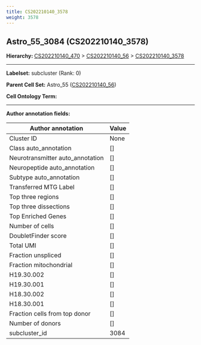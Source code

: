```yaml
---
title: CS202210140_3578
weight: 3578
---
```

## Astro_55_3084 (CS202210140_3578)
<b>Hierarchy: </b>
[CS202210140_470](cell_sets/CS202210140_470.md) >
[CS202210140_56](cell_sets/CS202210140_56.md) >
[CS202210140_3578](cell_sets/CS202210140_3578.md)

---


**Labelset:** subcluster (Rank: 0)

**Parent Cell Set:** Astro_55 ([CS202210140_56](cell_sets/CS202210140_56.md))



**Cell Ontology Term:** 

[MARKER GENES.]: #


---

[TRANSFERRED ANNOTATIONS.]: #


[AUTHOR ANNOTATION FIELDS.]: #


**Author annotation fields:**

| Author annotation | Value |
|-------------------|-------|
|Cluster ID|None|
|Class auto_annotation|[]|
|Neurotransmitter auto_annotation|[]|
|Neuropeptide auto_annotation|[]|
|Subtype auto_annotation|[]|
|Transferred MTG Label|[]|
|Top three regions|[]|
|Top three dissections|[]|
|Top Enriched Genes|[]|
|Number of cells|[]|
|DoubletFinder score|[]|
|Total UMI|[]|
|Fraction unspliced|[]|
|Fraction mitochondrial|[]|
|H19.30.002|[]|
|H19.30.001|[]|
|H18.30.002|[]|
|H18.30.001|[]|
|Fraction cells from top donor|[]|
|Number of donors|[]|
|subcluster_id|3084|
